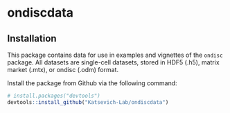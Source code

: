 
<!-- README.md is generated from README.Rmd. Please edit that file -->

# ondiscdata

## Installation

This package contains data for use in examples and vignettes of the
`ondisc` package. All datasets are single-cell datasets, stored in HDF5
(.h5), matrix market (.mtx), or ondisc (.odm) format.

Install the package from Github via the following command:

``` r
# install.packages("devtools")
devtools::install_github("Katsevich-Lab/ondiscdata")
```
